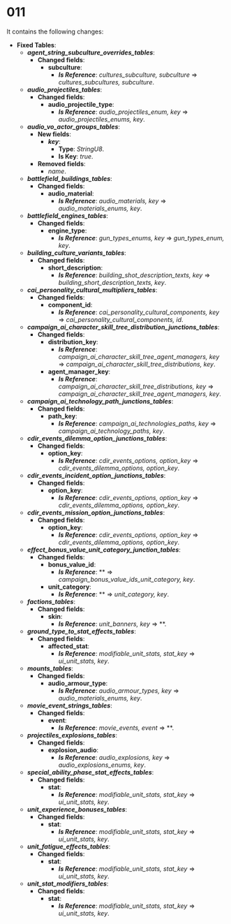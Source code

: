 # 011

It contains the following changes:

- **Fixed Tables**:
  - ***agent_string_subculture_overrides_tables***:
    - **Changed fields**:
      - **subculture**:
        - ***Is Reference***: *cultures_subculture, subculture* => *cultures_subcultures, subculture*.
  - ***audio_projectiles_tables***:
    - **Changed fields**:
      - **audio_projectile_type**:
        - ***Is Reference***: *audio_projectiles_enum, key* => *audio_projectiles_enums, key*.
  - ***audio_vo_actor_groups_tables***:
    - **New fields**:
      - ***key***:
        - **Type**: *StringU8*.
        - **Is Key**: *true*.
    - **Removed fields**:
      - *name*.
  - ***battlefield_buildings_tables***:
    - **Changed fields**:
      - **audio_material**:
        - ***Is Reference***: *audio_materials, key* => *audio_materials_enums, key*.
  - ***battlefield_engines_tables***:
    - **Changed fields**:
      - **engine_type**:
        - ***Is Reference***: *gun_types_enums, key* => *gun_types_enum, key*.
  - ***building_culture_variants_tables***:
    - **Changed fields**:
      - **short_description**:
        - ***Is Reference***: *building_shot_description_texts, key* => *building_short_description_texts, key*.
  - ***cai_personality_cultural_multipliers_tables***:
    - **Changed fields**:
      - **component_id**:
        - ***Is Reference***: *cai_personality_cultural_components, key* => *cai_personality_cultural_components, id*.
  - ***campaign_ai_character_skill_tree_distribution_junctions_tables***:
    - **Changed fields**:
      - **distribution_key**:
        - ***Is Reference***: *campaign_ai_character_skill_tree_agent_managers, key* => *campaign_ai_character_skill_tree_distributions, key*.
      - **agent_manager_key**:
        - ***Is Reference***: *campaign_ai_character_skill_tree_distributions, key* => *campaign_ai_character_skill_tree_agent_managers, key*.
  - ***campaign_ai_technology_path_junctions_tables***:
    - **Changed fields**:
      - **path_key**:
        - ***Is Reference***: *campaign_ai_technologies_paths, key* => *campaign_ai_technology_paths, key*.
  - ***cdir_events_dilemma_option_junctions_tables***:
    - **Changed fields**:
      - **option_key**:
        - ***Is Reference***: *cdir_events_options, option_key* => *cdir_events_dilemma_options, option_key*.
  - ***cdir_events_incident_option_junctions_tables***:
    - **Changed fields**:
      - **option_key**:
        - ***Is Reference***: *cdir_events_options, option_key* => *cdir_events_dilemma_options, option_key*.
  - ***cdir_events_mission_option_junctions_tables***:
    - **Changed fields**:
      - **option_key**:
        - ***Is Reference***: *cdir_events_options, option_key* => *cdir_events_dilemma_options, option_key*.
  - ***effect_bonus_value_unit_category_junction_tables***:
    - **Changed fields**:
      - **bonus_value_id**:
        - ***Is Reference***: ** => *campaign_bonus_value_ids_unit_category, key*.
      - **unit_category**:
        - ***Is Reference***: ** => *unit_category, key*.
  - ***factions_tables***:
    - **Changed fields**:
      - **skin**:
        - ***Is Reference***: *unit_banners, key* => **.
  - ***ground_type_to_stat_effects_tables***:
    - **Changed fields**:
      - **affected_stat**:
        - ***Is Reference***: *modifiable_unit_stats, stat_key* => *ui_unit_stats, key*.
  - ***mounts_tables***:
    - **Changed fields**:
      - **audio_armour_type**:
        - ***Is Reference***: *audio_armour_types, key* => *audio_materials_enums, key*.
  - ***movie_event_strings_tables***:
    - **Changed fields**:
      - **event**:
        - ***Is Reference***: *movie_events, event* => **.
  - ***projectiles_explosions_tables***:
    - **Changed fields**:
      - **explosion_audio**:
        - ***Is Reference***: *audio_explosions, key* => *audio_explosions_enums, key*.
  - ***special_ability_phase_stat_effects_tables***:
    - **Changed fields**:
      - **stat**:
        - ***Is Reference***: *modifiable_unit_stats, stat_key* => *ui_unit_stats, key*.
  - ***unit_experience_bonuses_tables***:
    - **Changed fields**:
      - **stat**:
        - ***Is Reference***: *modifiable_unit_stats, stat_key* => *ui_unit_stats, key*.
  - ***unit_fatigue_effects_tables***:
    - **Changed fields**:
      - **stat**:
        - ***Is Reference***: *modifiable_unit_stats, stat_key* => *ui_unit_stats, key*.
  - ***unit_stat_modifiers_tables***:
    - **Changed fields**:
      - **stat**:
        - ***Is Reference***: *modifiable_unit_stats, stat_key* => *ui_unit_stats, key*.

